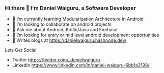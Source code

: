 ### Hi there 👋 I'm Daniel Waiguru, a Software Developer 

- 🌱 I’m currently learning Modularization Architecture in Android
- 👯 I’m looking to collaborate on android projects
- 💬 Ask me about Android, Kotlin/Java and Firebase
- 🤔 I’m looking for entry or mid level android development opportunities
- :pencil: Writes blogs at https://danielwaiguru.hashnode.dev/


Lets Get Social
- Twitter https://twitter.com/_danielwaiguru
- LinkedIn https://www.linkedin.com/in/daniel-waiguru-6bb1a3198/
<!--
**DanielWaiguru91/DanielWaiguru91** is a ✨ _special_ ✨ repository because its `README.md` (this file) appears on your GitHub profile.

Here are some ideas to get you started:

- 🔭 I’m currently working on ...
- 🌱 I’m currently learning Mudularization Architecture in Android
- 👯 I’m looking to collaborate on android 
- 🤔 I’m looking for help with ...
- 💬 Ask me about ...
- 📫 How to reach me: ...
- 😄 Pronouns: ...
- ⚡ Fun fact: ...
![Visitor Count](https://profile-counter.glitch.me/DanielWaiguru91/count.svg)
-->
